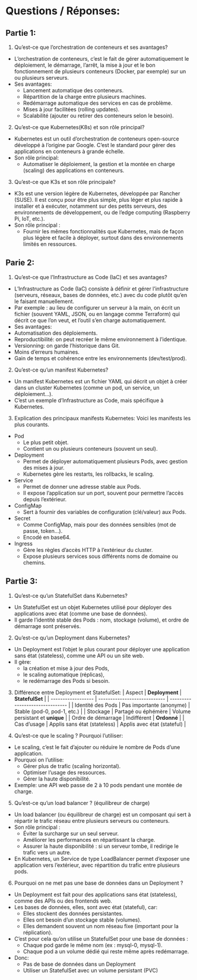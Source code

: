 # Questions / Réponses:
## Partie 1:
1) Qu’est-ce que l’orchestration de conteneurs et ses avantages?
- L’orchestration de conteneurs, c’est le fait de gérer automatiquement le déploiement, le démarrage, l’arrêt, la mise à jour et le bon fonctionnement de plusieurs conteneurs (Docker, par exemple) sur un ou plusieurs serveurs.
- Ses avantages:
    - Lancement automatique des conteneurs.
    - Répartition de la charge entre plusieurs machines.
    - Redémarrage automatique des services en cas de problème.
    - Mises à jour facilitées (rolling updates).
    - Scalabilité (ajouter ou retirer des conteneurs selon le besoin).

2) Qu’est-ce que Kubernetes(K8s) et son rôle principal?
- Kubernetes est un outil d’orchestration de conteneurs open-source développé à l’origine par Google. C’est le standard pour gérer des applications en conteneurs à grande échelle.
- Son rôle principal:
    - Automatiser le déploiement, la gestion et la montée en charge (scaling) des applications en conteneurs.

3) Qu’est-ce que K3s et son rôle principale?
- K3s est une version légère de Kubernetes, développée par Rancher (SUSE). Il est conçu pour être plus simple, plus léger et plus rapide à installer et à exécuter, notamment sur des petits serveurs, des environnements de développement, ou de l’edge computing (Raspberry Pi, IoT, etc.).
- Son rôle principal :
    - Fournir les mêmes fonctionnalités que Kubernetes, mais de façon plus légère et facile à déployer, surtout dans des environnements limités en ressources.

## Parie 2:
1) Qu’est-ce que l’Infrastructure as Code (IaC) et ses avantages?
- L’Infrastructure as Code (IaC) consiste à définir et gérer l’infrastructure (serveurs, réseaux, bases de données, etc.) avec du code plutôt qu’en le faisant manuellement.
- Par exemple : au lieu de configurer un serveur à la main, on écrit un fichier (souvent YAML, JSON, ou en langage comme Terraform) qui décrit ce que l’on veut, et l’outil s’en charge automatiquement.
- Ses avantages:
- Automatisation des déploiements.
- Reproductibilité: on peut recréer le même environnement à l’identique.
- Versionning: on garde l’historique dans Git.
- Moins d’erreurs humaines.
- Gain de temps et cohérence entre les environnements (dev/test/prod).

2) Qu’est-ce qu’un manifest Kubernetes?
- Un manifest Kubernetes est un fichier YAML qui décrit un objet à créer dans un cluster Kubernetes (comme un pod, un service, un déploiement…).
- C’est un exemple d’Infrastructure as Code, mais spécifique à Kubernetes.

3) Explication des principaux manifests Kubernetes: Voici les manifests les plus courants.
- Pod
    - Le plus petit objet.
    - Contient un ou plusieurs conteneurs (souvent un seul).
- Deployment
    - Permet de déployer automatiquement plusieurs Pods, avec gestion des mises à jour.
    - Kubernetes gère les restarts, les rollbacks, le scaling.
- Service
    - Permet de donner une adresse stable aux Pods.
    - Il expose l’application sur un port, souvent pour permettre l’accès depuis l’extérieur.
- ConfigMap
    - Sert à fournir des variables de configuration (clé/valeur) aux Pods.
- Secret
    - Comme ConfigMap, mais pour des données sensibles (mot de passe, token…).
    - Encodé en base64.
- Ingress
    - Gère les règles d’accès HTTP à l’extérieur du cluster.
    - Expose plusieurs services sous différents noms de domaine ou chemins.

## Partie 3:
1) Qu’est-ce qu’un StatefulSet dans Kubernetes?
- Un StatefulSet est un objet Kubernetes utilisé pour déployer des applications avec état (comme une base de données).
- Il garde l’identité stable des Pods : nom, stockage (volume), et ordre de démarrage sont préservés.

2) Qu’est-ce qu’un Deployment dans Kubernetes?
- Un Deployment est l’objet le plus courant pour déployer une application sans état (stateless), comme une API ou un site web.
- Il gère:
    - la création et mise à jour des Pods,
    - le scaling automatique (réplicas),
    - le redémarrage des Pods si besoin.

3) Différence entre Deployment et StatefulSet:
| Aspect             | **Deployment**               | **StatefulSet**                 |
| ------------------ | ---------------------------- | ------------------------------- |
| Identité des Pods  | Pas importante (anonyme)     | Stable (pod-0, pod-1, etc.)     |
| Stockage           | Partagé ou éphémère          | Volume persistant et **unique** |
| Ordre de démarrage | Indifférent                  | **Ordonné**                     |
| Cas d’usage        | Applis sans état (stateless) | Applis avec état (stateful)     |

4) Qu’est-ce que le scaling ? Pourquoi l’utiliser:
- Le scaling, c’est le fait d’ajouter ou réduire le nombre de Pods d’une application.
- Pourquoi on l’utilise:
    - Gérer plus de trafic (scaling horizontal).
    - Optimiser l’usage des ressources.
    - Gérer la haute disponibilité.
- Exemple: une API web passe de 2 à 10 pods pendant une montée de charge.

5) Qu’est-ce qu’un load balancer ? (équilibreur de charge)
- Un load balancer (ou équilibreur de charge) est un composant qui sert à répartir le trafic réseau entre plusieurs serveurs ou conteneurs.
- Son rôle principal :
    - Éviter la surcharge sur un seul serveur.
    - Améliorer les performances en répartissant la charge.
    - Assurer la haute disponibilité : si un serveur tombe, il redirige le trafic vers un autre.
- En Kubernetes, un Service de type LoadBalancer permet d’exposer une application vers l’extérieur, avec répartition du trafic entre plusieurs pods.

6) Pourquoi on ne met pas une base de données dans un Deployment ?
- Un Deployment est fait pour des applications sans état (stateless), comme des APIs ou des frontends web.
- Les bases de données, elles, sont avec état (stateful), car:
    - Elles stockent des données persistantes.
    - Elles ont besoin d’un stockage stable (volumes).
    - Elles demandent souvent un nom réseau fixe (important pour la réplication).
- C’est pour cela qu’on utilise un StatefulSet pour une base de données :
    - Chaque pod garde le même nom (ex : mysql-0, mysql-1).
    - Chaque pod a un volume dédié qui reste même après redémarrage.
- Donc:
    - Pas de base de données dans un Deployment
    - Utiliser un StatefulSet avec un volume persistant (PVC)